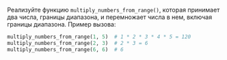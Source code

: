 
Реализуйте функцию `multiply_numbers_from_range()`, которая принимает два числа, границы диапазона, и перемножает числа в нем, включая границы диапазона. Пример вызова:

```python
multiply_numbers_from_range(1, 5)  # 1 * 2 * 3 * 4 * 5 = 120
multiply_numbers_from_range(2, 3)  # 2 * 3 = 6
multiply_numbers_from_range(6, 6)  # 6
```

